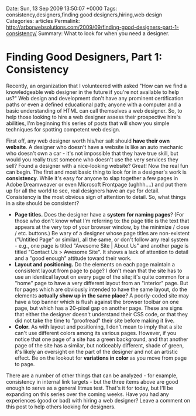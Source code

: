 Date: Sun, 13 Sep 2009 13:50:07 +0000
Tags: consistency,designers,finding good designers,hiring,web design
Categories: articles
Permalink: http://arborwebsolutions.com/2009/09/finding-good-designers-part-1-consistency/
Summary: What to look for when you need a designer.

# Finding Good Designers, Part 1: Consistency

Recently, an organization that I volunteered with asked "How can we find
a knowledgeable web designer in the future if you're not available to
help us?" Web design and development don't have any prominent
certification paths or even a defined educational path; anyone with a
computer and a basic understanding of HTML can call themselves a web
designer. So, to help those looking to hire a web designer assess their
prospective hire's abilities, I'm beginning this series of posts that
will show you simple techniques for spotting competent web design. 

First
off, any web designer worth his/her salt should **have their own
website**. A designer who doesn't have a website is like an auto
mechanic who doesn't own a car - it's not impossible that they have true
skill, but would you really trust someone who doesn't use the very
services they sell? Found a designer with a nice-looking website? Great!
Now the real fun can begin. The first and most basic thing to look for
in a designer's work is **consistency**. While it's easy for anyone to
slap together a few pages in Adobe Dreamweaver or even Microsoft
Frontpage (ughhh....) and put them up for all the world to see, real
designers have an eye for detail. Consistency is the most obvious sign
of attention to detail. So, what things in a site should be consistent?

-   **Page titles.** Does the designer have a **system for naming
    pages**? (For those who don't know what I'm referring to: the page
    title is the text that appears at the very top of your browser
    window, by the minimize / close / etc. buttons.) Be wary of a
    designer whose page titles are non-existent ("Untitled Page" or
    similar), all the same, or don't follow any real system - e.g., one
    page is titled "Awesome Site | About Us" and another page is titled
    "Contact Us \> Awesome Site". It shows a lack of attention to detail
    and a "good enough" attitude toward their work.
-   **Layout and positioning.** Do the elements on each page maintain a
    consistent layout from page to page? I don't mean that the site has
    to use an identical layout on every page of the site; it's quite
    common for a "home" page to have a very different layout from an
    "interior" page. But for pages which are obviously intended to have
    the same layout, do the elements **actually show up in the same
    place**? A poorly-coded site may have a top banner which is flush
    against the browser toolbar on one page, but which has a 20-pixel
    gap on another page. These are signs that either the designer
    doesn't understand their CSS code, or that they did not take the
    time to "proofread" their site before making it live.
-   **Color.** As with layout and positioning, I don't mean to imply
    that a site can't use different colors among its various pages.
    However, if you notice that one page of a site has a green
    background, and that another page of the site has a similar, but
    noticeably different, shade of green, it's likely an oversight on
    the part of the designer and not an artistic effect. Be on the
    lookout for **variations in color** as you move from page to page.

There are a number of other things that can be analyzed - for example,
consistency in internal link targets - but the three items above are
good enough to serve as a general litmus test. That's it for today, but
I'll be expanding on this series over the coming weeks. Have you had any
experiences (good or bad) with hiring a web designer? Leave a comment on
this post to help others looking for designers.
